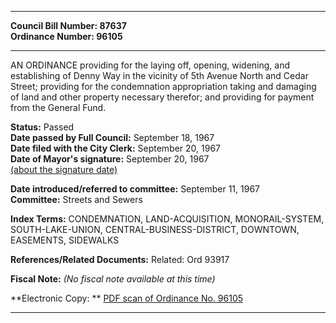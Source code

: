 * * * * *  
  
**Council Bill Number: [](#h0)[](#h2)87637**   
**Ordinance Number: 96105**  
  
* * * * *  
  
AN ORDINANCE providing for the laying off, opening, widening, and establishing of Denny Way in the vicinity of 5th Avenue North and Cedar Street; providing for the condemnation appropriation taking and damaging of land and other property necessary therefor; and providing for payment from the General Fund.  
  
**Status:** Passed   
**Date passed by Full Council:** September 18, 1967   
**Date filed with the City Clerk:** September 20, 1967   
**Date of Mayor's signature:** September 20, 1967   
[(about the signature date)](/~public/approvaldate.htm)   
  
  
**Date introduced/referred to committee:** September 11, 1967   
**Committee:** Streets and Sewers   
  
**Index Terms:** CONDEMNATION, LAND-ACQUISITION, MONORAIL-SYSTEM, SOUTH-LAKE-UNION, CENTRAL-BUSINESS-DISTRICT, DOWNTOWN, EASEMENTS, SIDEWALKS  
  
**References/Related Documents:** Related: Ord 93917  
  
**Fiscal Note:** *(No fiscal note available at this time)*  
  
**Electronic Copy: ** [PDF scan of Ordinance No. 96105](/~archives/Ordinances/Ord_96105.pdf)  
  
* * * * *  
